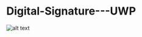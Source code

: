 # Digital-Signature---UWP

![alt text](https://user-images.githubusercontent.com/20013955/38233535-6459248c-374d-11e8-9396-4e5a9b8d3444.png)
